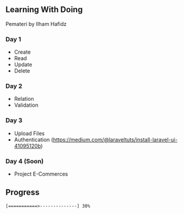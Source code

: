 ## Learning With Doing
Pemateri by Ilham Hafidz

### Day 1
- Create
- Read
- Update
- Delete

### Day 2
- Relation
- Validation

### Day 3
- Upload Files
- Authentication (https://medium.com/@laraveltuts/install-laravel-ui-41095120b)

### Day 4 (Soon)
- Project E-Commerces

## Progress
```
[===========>--------------] 30%
```